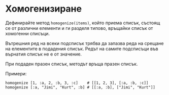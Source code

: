 # Хомогенизиране

Дефинирайте метод `homogenize(items)`, който приема списък, състоящ се от
различни елементи и ги разделя типово, връщайки списък от хомогенни списъци.

Вътрешния ред на всеки подсписък трябва да запазва реда на срещане на елементите
в подадения списък. Редът на самите подсписъци във върнатия списък не е от значение.

При подаден празен списък, методът връща празен списък.

Примери:

    homogenize [1, :a, 2, :b, 3, :c]    # [[1, 2, 3], [:a, :b, :c]]
    homogenize [:a, "Jimi", "Kurt", :b] # [[:a, :b], ["Jimi", "Kurt"]]